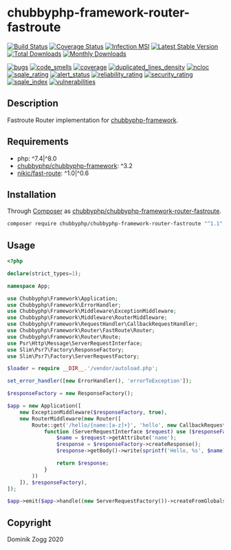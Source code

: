 # chubbyphp-framework-router-fastroute

[![Build Status](https://api.travis-ci.org/chubbyphp/chubbyphp-framework-router-fastroute.png?branch=master)](https://travis-ci.org/chubbyphp/chubbyphp-framework-router-fastroute)
[![Coverage Status](https://coveralls.io/repos/github/chubbyphp/chubbyphp-framework-router-fastroute/badge.svg?branch=master)](https://coveralls.io/github/chubbyphp/chubbyphp-framework-router-fastroute?branch=master)
[![Infection MSI](https://badge.stryker-mutator.io/github.com/chubbyphp/chubbyphp-framework-router-fastroute/master)](https://travis-ci.org/chubbyphp/chubbyphp-framework-router-fastroute)
[![Latest Stable Version](https://poser.pugx.org/chubbyphp/chubbyphp-framework-router-fastroute/v/stable.png)](https://packagist.org/packages/chubbyphp/chubbyphp-framework-router-fastroute)
[![Total Downloads](https://poser.pugx.org/chubbyphp/chubbyphp-framework-router-fastroute/downloads.png)](https://packagist.org/packages/chubbyphp/chubbyphp-framework-router-fastroute)
[![Monthly Downloads](https://poser.pugx.org/chubbyphp/chubbyphp-framework-router-fastroute/d/monthly)](https://packagist.org/packages/chubbyphp/chubbyphp-framework-router-fastroute)

[![bugs](https://sonarcloud.io/api/project_badges/measure?project=chubbyphp_chubbyphp-framework-router-fastroute&metric=bugs)](https://sonarcloud.io/dashboard?id=chubbyphp_chubbyphp-framework-router-fastroute)
[![code_smells](https://sonarcloud.io/api/project_badges/measure?project=chubbyphp_chubbyphp-framework-router-fastroute&metric=code_smells)](https://sonarcloud.io/dashboard?id=chubbyphp_chubbyphp-framework-router-fastroute)
[![coverage](https://sonarcloud.io/api/project_badges/measure?project=chubbyphp_chubbyphp-framework-router-fastroute&metric=coverage)](https://sonarcloud.io/dashboard?id=chubbyphp_chubbyphp-framework-router-fastroute)
[![duplicated_lines_density](https://sonarcloud.io/api/project_badges/measure?project=chubbyphp_chubbyphp-framework-router-fastroute&metric=duplicated_lines_density)](https://sonarcloud.io/dashboard?id=chubbyphp_chubbyphp-framework-router-fastroute)
[![ncloc](https://sonarcloud.io/api/project_badges/measure?project=chubbyphp_chubbyphp-framework-router-fastroute&metric=ncloc)](https://sonarcloud.io/dashboard?id=chubbyphp_chubbyphp-framework-router-fastroute)
[![sqale_rating](https://sonarcloud.io/api/project_badges/measure?project=chubbyphp_chubbyphp-framework-router-fastroute&metric=sqale_rating)](https://sonarcloud.io/dashboard?id=chubbyphp_chubbyphp-framework-router-fastroute)
[![alert_status](https://sonarcloud.io/api/project_badges/measure?project=chubbyphp_chubbyphp-framework-router-fastroute&metric=alert_status)](https://sonarcloud.io/dashboard?id=chubbyphp_chubbyphp-framework-router-fastroute)
[![reliability_rating](https://sonarcloud.io/api/project_badges/measure?project=chubbyphp_chubbyphp-framework-router-fastroute&metric=reliability_rating)](https://sonarcloud.io/dashboard?id=chubbyphp_chubbyphp-framework-router-fastroute)
[![security_rating](https://sonarcloud.io/api/project_badges/measure?project=chubbyphp_chubbyphp-framework-router-fastroute&metric=security_rating)](https://sonarcloud.io/dashboard?id=chubbyphp_chubbyphp-framework-router-fastroute)
[![sqale_index](https://sonarcloud.io/api/project_badges/measure?project=chubbyphp_chubbyphp-framework-router-fastroute&metric=sqale_index)](https://sonarcloud.io/dashboard?id=chubbyphp_chubbyphp-framework-router-fastroute)
[![vulnerabilities](https://sonarcloud.io/api/project_badges/measure?project=chubbyphp_chubbyphp-framework-router-fastroute&metric=vulnerabilities)](https://sonarcloud.io/dashboard?id=chubbyphp_chubbyphp-framework-router-fastroute)

## Description

Fastroute Router implementation for [chubbyphp-framework][1].

## Requirements

 * php: ^7.4|^8.0
 * [chubbyphp/chubbyphp-framework][1]: ^3.2
 * [nikic/fast-route][2]: ^1.0|^0.6

## Installation

Through [Composer](http://getcomposer.org) as [chubbyphp/chubbyphp-framework-router-fastroute][10].

```bash
composer require chubbyphp/chubbyphp-framework-router-fastroute "^1.1"
```

## Usage

```php
<?php

declare(strict_types=1);

namespace App;

use Chubbyphp\Framework\Application;
use Chubbyphp\Framework\ErrorHandler;
use Chubbyphp\Framework\Middleware\ExceptionMiddleware;
use Chubbyphp\Framework\Middleware\RouterMiddleware;
use Chubbyphp\Framework\RequestHandler\CallbackRequestHandler;
use Chubbyphp\Framework\Router\FastRoute\Router;
use Chubbyphp\Framework\Router\Route;
use Psr\Http\Message\ServerRequestInterface;
use Slim\Psr7\Factory\ResponseFactory;
use Slim\Psr7\Factory\ServerRequestFactory;

$loader = require __DIR__.'/vendor/autoload.php';

set_error_handler([new ErrorHandler(), 'errorToException']);

$responseFactory = new ResponseFactory();

$app = new Application([
    new ExceptionMiddleware($responseFactory, true),
    new RouterMiddleware(new Router([
        Route::get('/hello/{name:[a-z]+}', 'hello', new CallbackRequestHandler(
            function (ServerRequestInterface $request) use ($responseFactory) {
                $name = $request->getAttribute('name');
                $response = $responseFactory->createResponse();
                $response->getBody()->write(sprintf('Hello, %s', $name));

                return $response;
            }
        ))
    ]), $responseFactory),
]);

$app->emit($app->handle((new ServerRequestFactory())->createFromGlobals()));
```

## Copyright

Dominik Zogg 2020

[1]: https://packagist.org/packages/chubbyphp/chubbyphp-framework
[2]: https://packagist.org/packages/nikic/fast-route
[10]: https://packagist.org/packages/chubbyphp/chubbyphp-framework-router-fastroute
